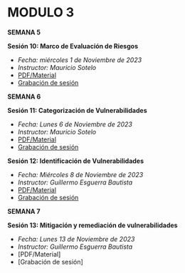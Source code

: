 # MODULO 3

**SEMANA 5**

**Sesión 10: Marco de Evaluación de Riesgos**
- *Fecha: miércoles 1 de Noviembre de 2023*
- *Instructor: Mauricio Sotelo*
- [PDF/Material](https://github.com/wizelineacademy/DSA-Carrix-SecureCoding-2023/files/13242666/Sesion.10.pdf)
- [Grabación de sesión](https://youtu.be/2mffx-23akg)

**SEMANA 6**

**Sesión 11: Categorización de Vulnerabilidades**
- *Fecha: Lunes 6 de Noviembre de 2023*
- *Instructor: Mauricio Sotelo*
- [PDF/Material](https://github.com/wizelineacademy/DSA-Carrix-SecureCoding-2023/files/13283270/Categorizacion.de.Vulnerabilidades.pdf)
- [Grabación de sesión](https://youtu.be/gcbvsCpeGbU)

**Sesión 12: Identificación de Vulnerabilidades**
- *Fecha: Miércoles 8 de Noviembre de 2023*
- *Instructor: Guillermo Esguerra Bautista*
- [PDF/Material](https://github.com/wizelineacademy/DSA-Carrix-SecureCoding-2023/files/13304125/Sesion.12.pdf)
- [Grabación de sesión](https://youtu.be/ZLMZbhOzDZY)

**SEMANA 7**

**Sesión 13: Mitigación y remediación de vulnerabilidades**
- *Fecha: Lunes 13 de Noviembre de 2023*
- *Instructor: Guillermo Esguerra Bautista*
- [PDF/Material]
- [Grabación de sesión]
